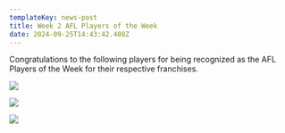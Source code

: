 ```yaml
---
templateKey: news-post
title: Week 2 AFL Players of the Week
date: 2024-09-25T14:43:42.408Z
---
```

Congratulations to the following players for being recognized as the AFL Players of the Week for their respective franchises.



![](/img/afl-players-of-the-week-holland-021920-x-1080.jpg)

![](/img/afl-players-of-the-week-unb-021920-x-1080.jpg)

![](/img/afl-players-of-the-week-saint-john-021920-x-1080.jpg)